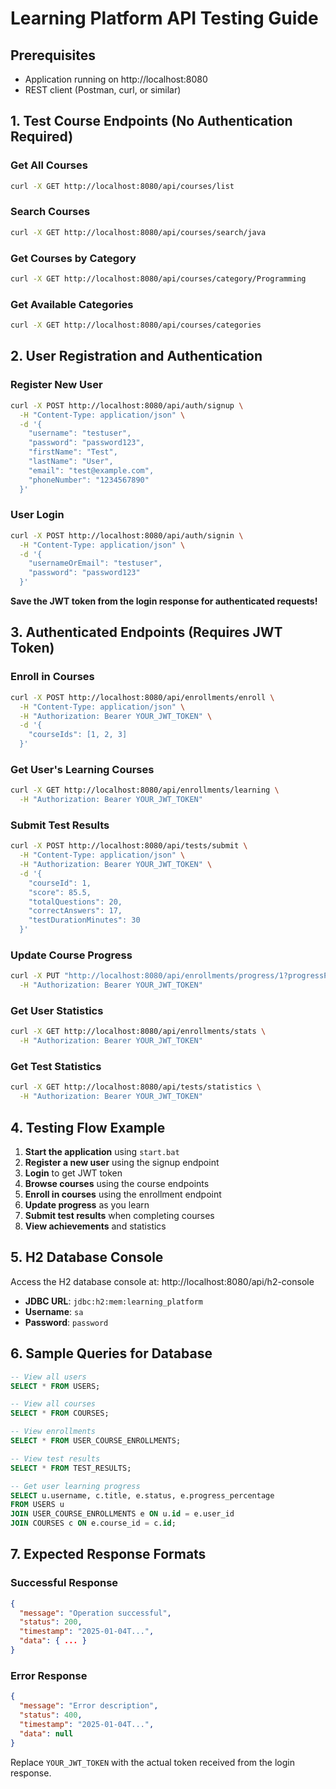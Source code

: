 # Learning Platform API Testing Guide

## Prerequisites
- Application running on http://localhost:8080
- REST client (Postman, curl, or similar)

## 1. Test Course Endpoints (No Authentication Required)

### Get All Courses
```bash
curl -X GET http://localhost:8080/api/courses/list
```

### Search Courses
```bash
curl -X GET http://localhost:8080/api/courses/search/java
```

### Get Courses by Category
```bash
curl -X GET http://localhost:8080/api/courses/category/Programming
```

### Get Available Categories
```bash
curl -X GET http://localhost:8080/api/courses/categories
```

## 2. User Registration and Authentication

### Register New User
```bash
curl -X POST http://localhost:8080/api/auth/signup \
  -H "Content-Type: application/json" \
  -d '{
    "username": "testuser",
    "password": "password123",
    "firstName": "Test",
    "lastName": "User",
    "email": "test@example.com",
    "phoneNumber": "1234567890"
  }'
```

### User Login
```bash
curl -X POST http://localhost:8080/api/auth/signin \
  -H "Content-Type: application/json" \
  -d '{
    "usernameOrEmail": "testuser",
    "password": "password123"
  }'
```

**Save the JWT token from the login response for authenticated requests!**

## 3. Authenticated Endpoints (Requires JWT Token)

### Enroll in Courses
```bash
curl -X POST http://localhost:8080/api/enrollments/enroll \
  -H "Content-Type: application/json" \
  -H "Authorization: Bearer YOUR_JWT_TOKEN" \
  -d '{
    "courseIds": [1, 2, 3]
  }'
```

### Get User's Learning Courses
```bash
curl -X GET http://localhost:8080/api/enrollments/learning \
  -H "Authorization: Bearer YOUR_JWT_TOKEN"
```

### Submit Test Results
```bash
curl -X POST http://localhost:8080/api/tests/submit \
  -H "Content-Type: application/json" \
  -H "Authorization: Bearer YOUR_JWT_TOKEN" \
  -d '{
    "courseId": 1,
    "score": 85.5,
    "totalQuestions": 20,
    "correctAnswers": 17,
    "testDurationMinutes": 30
  }'
```

### Update Course Progress
```bash
curl -X PUT "http://localhost:8080/api/enrollments/progress/1?progressPercentage=75" \
  -H "Authorization: Bearer YOUR_JWT_TOKEN"
```

### Get User Statistics
```bash
curl -X GET http://localhost:8080/api/enrollments/stats \
  -H "Authorization: Bearer YOUR_JWT_TOKEN"
```

### Get Test Statistics
```bash
curl -X GET http://localhost:8080/api/tests/statistics \
  -H "Authorization: Bearer YOUR_JWT_TOKEN"
```

## 4. Testing Flow Example

1. **Start the application** using `start.bat`
2. **Register a new user** using the signup endpoint
3. **Login** to get JWT token
4. **Browse courses** using the course endpoints
5. **Enroll in courses** using the enrollment endpoint
6. **Update progress** as you learn
7. **Submit test results** when completing courses
8. **View achievements** and statistics

## 5. H2 Database Console

Access the H2 database console at: http://localhost:8080/api/h2-console

- **JDBC URL**: `jdbc:h2:mem:learning_platform`
- **Username**: `sa`
- **Password**: `password`

## 6. Sample Queries for Database

```sql
-- View all users
SELECT * FROM USERS;

-- View all courses
SELECT * FROM COURSES;

-- View enrollments
SELECT * FROM USER_COURSE_ENROLLMENTS;

-- View test results
SELECT * FROM TEST_RESULTS;

-- Get user learning progress
SELECT u.username, c.title, e.status, e.progress_percentage
FROM USERS u
JOIN USER_COURSE_ENROLLMENTS e ON u.id = e.user_id
JOIN COURSES c ON e.course_id = c.id;
```

## 7. Expected Response Formats

### Successful Response
```json
{
  "message": "Operation successful",
  "status": 200,
  "timestamp": "2025-01-04T...",
  "data": { ... }
}
```

### Error Response
```json
{
  "message": "Error description",
  "status": 400,
  "timestamp": "2025-01-04T...",
  "data": null
}
```

Replace `YOUR_JWT_TOKEN` with the actual token received from the login response.
